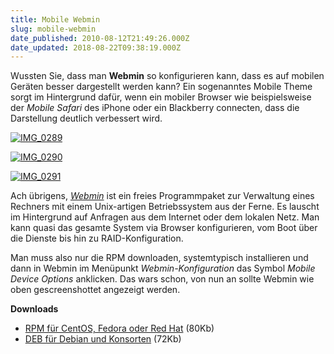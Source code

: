 ```yaml
---
title: Mobile Webmin
slug: mobile-webmin
date_published: 2010-08-12T21:49:26.000Z
date_updated: 2018-08-22T09:38:19.000Z
---
```


Wussten Sie, dass man **Webmin** so konfigurieren kann, dass es auf mobilen Geräten besser dargestellt werden kann? Ein sogenanntes Mobile Theme sorgt im Hintergrund dafür, wenn ein mobiler Browser wie beispielsweise der *Mobile Safari* des iPhone oder ein Blackberry connecten, dass die Darstellung deutlich verbessert wird.

[![IMG_0289](//picdump.thafaker.de/2010/08/IMG_0289-386x580.png)](http://picdump.thafaker.de/2010/08/IMG_0289.png)

[![IMG_0290](//picdump.thafaker.de/2010/08/IMG_0290-386x580.png)](http://picdump.thafaker.de/2010/08/IMG_0290.png)

[![IMG_0291](//picdump.thafaker.de/2010/08/IMG_0291-386x580.png)](http://picdump.thafaker.de/2010/08/IMG_0291.png)

Ach übrigens, *[Webmin](http://www.webmin.com/)* ist ein freies Programmpaket zur Verwaltung eines Rechners mit einem Unix-artigen Betriebssystem aus der Ferne. Es lauscht im Hintergrund auf Anfragen aus dem Internet oder dem lokalen Netz. Man kann quasi das gesamte System via Browser konfigurieren, vom Boot über die Dienste bis hin zu RAID-Konfiguration.

Man muss also nur die RPM downloaden, systemtypisch installieren und dann in Webmin im Menüpunkt *Webmin-Konfiguration* das Symbol *Mobile Device Options* anklicken. Das wars schon, von nun an sollte Webmin wie oben gescreenshottet angezeigt werden.

**Downloads**

- [RPM für CentOS, Fedora oder Red Hat](http://download.webmin.com/download/virtualmin/wbt-virtual-server-mobile-2.3-1.noarch.rpm) (80Kb)
- [DEB für Debian und Konsorten](http://download.webmin.com/download/virtualmin/webmin-virtual-server-mobile_2.3_all.deb) (72Kb)
